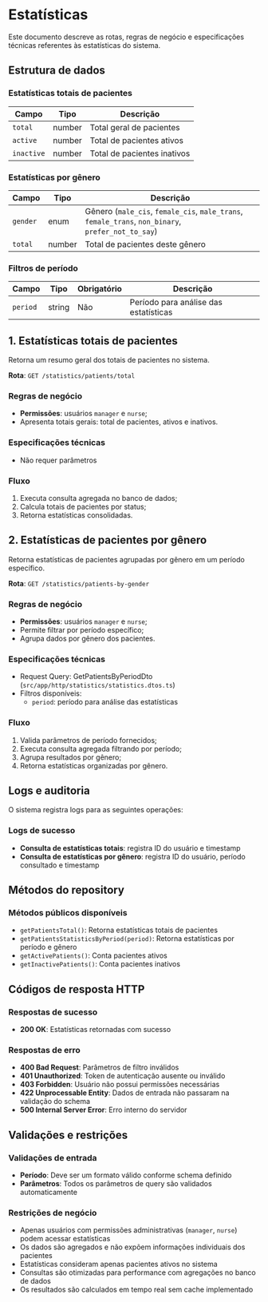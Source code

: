 # Estatísticas

Este documento descreve as rotas, regras de negócio e especificações técnicas referentes às estatísticas do sistema.

## Estrutura de dados

### Estatísticas totais de pacientes

| Campo      | Tipo   | Descrição                   |
| ---------- | ------ | --------------------------- |
| `total`    | number | Total geral de pacientes    |
| `active`   | number | Total de pacientes ativos   |
| `inactive` | number | Total de pacientes inativos |

### Estatísticas por gênero

| Campo    | Tipo   | Descrição                                                                                          |
| -------- | ------ | -------------------------------------------------------------------------------------------------- |
| `gender` | enum   | Gênero (`male_cis`, `female_cis`, `male_trans`, `female_trans`, `non_binary`, `prefer_not_to_say`) |
| `total`  | number | Total de pacientes deste gênero                                                                    |

### Filtros de período

| Campo    | Tipo   | Obrigatório | Descrição                             |
| -------- | ------ | ----------- | ------------------------------------- |
| `period` | string | Não         | Período para análise das estatísticas |

## 1. Estatísticas totais de pacientes

Retorna um resumo geral dos totais de pacientes no sistema.

**Rota**: `GET /statistics/patients/total`

### Regras de negócio

- **Permissões**: usuários `manager` e `nurse`;
- Apresenta totais gerais: total de pacientes, ativos e inativos.

### Especificações técnicas

- Não requer parâmetros

### Fluxo

1. Executa consulta agregada no banco de dados;
2. Calcula totais de pacientes por status;
3. Retorna estatísticas consolidadas.

## 2. Estatísticas de pacientes por gênero

Retorna estatísticas de pacientes agrupadas por gênero em um período específico.

**Rota**: `GET /statistics/patients-by-gender`

### Regras de negócio

- **Permissões**: usuários `manager` e `nurse`;
- Permite filtrar por período específico;
- Agrupa dados por gênero dos pacientes.

### Especificações técnicas

- Request Query: GetPatientsByPeriodDto (`src/app/http/statistics/statistics.dtos.ts`)
- Filtros disponíveis:
  - `period`: período para análise das estatísticas

### Fluxo

1. Valida parâmetros de período fornecidos;
2. Executa consulta agregada filtrando por período;
3. Agrupa resultados por gênero;
4. Retorna estatísticas organizadas por gênero.

## Logs e auditoria

O sistema registra logs para as seguintes operações:

### Logs de sucesso

- **Consulta de estatísticas totais**: registra ID do usuário e timestamp
- **Consulta de estatísticas por gênero**: registra ID do usuário, período consultado e timestamp

## Métodos do repository

### Métodos públicos disponíveis

- `getPatientsTotal()`: Retorna estatísticas totais de pacientes
- `getPatientsStatisticsByPeriod(period)`: Retorna estatísticas por período e gênero
- `getActivePatients()`: Conta pacientes ativos
- `getInactivePatients()`: Conta pacientes inativos

## Códigos de resposta HTTP

### Respostas de sucesso

- **200 OK**: Estatísticas retornadas com sucesso

### Respostas de erro

- **400 Bad Request**: Parâmetros de filtro inválidos
- **401 Unauthorized**: Token de autenticação ausente ou inválido
- **403 Forbidden**: Usuário não possui permissões necessárias
- **422 Unprocessable Entity**: Dados de entrada não passaram na validação do schema
- **500 Internal Server Error**: Erro interno do servidor

## Validações e restrições

### Validações de entrada

- **Período**: Deve ser um formato válido conforme schema definido
- **Parâmetros**: Todos os parâmetros de query são validados automaticamente

### Restrições de negócio

- Apenas usuários com permissões administrativas (`manager`, `nurse`) podem acessar estatísticas
- Os dados são agregados e não expõem informações individuais dos pacientes
- Estatísticas consideram apenas pacientes ativos no sistema
- Consultas são otimizadas para performance com agregações no banco de dados
- Os resultados são calculados em tempo real sem cache implementado
